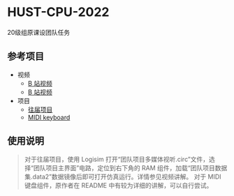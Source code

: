 # HUST-CPU-2022

20级组原课设团队任务

## 参考项目

- 视频
  - [B 站视频](https://www.bilibili.com/video/BV1W54y1i7oL/?vd_source=7b62d8645e33caecde1b6dc6e75c4bda)
  - [B 站视频](https://www.bilibili.com/video/BV1iy4y1s7fG/?spm_id_from=333.337.search-card.all.click&vd_source=7b62d8645e33caecde1b6dc6e75c4bda)
- 项目
  - [往届项目](https://github.com/lrg11/hust_computer_organization)
  - [MIDI keyboard](https://github.com/mrmcsoftware/MIDIkeyboard)

## 使用说明

> 对于往届项目，使用 Logisim 打开“团队项目多媒体视听.circ”文件，选择“团队项目主界面”电路，定位到右下角的 RAM 组件，加载“团队项目数据集.data2”数据镜像后即可打开仿真运行。详情参见视频讲解。
> 对于 MIDI 键盘组件，原作者在 README 中有较为详细的讲解，可以自行尝试。